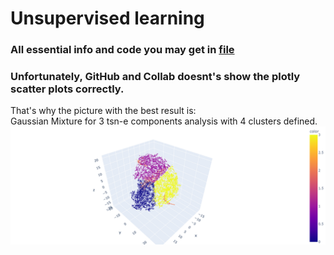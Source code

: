 # Unsupervised learning

### All essential info and code you may get in [file](unsupervised_learning_upd_2_1k.ipynb)

### Unfortunately, GitHub and Collab doesnt's show the plotly scatter plots correctly.<br>
That's why the picture with the best result is:<br>
Gaussian Mixture for 3 tsn-e components analysis with 4 clusters defined.
![3D scatter plot](best_result_plot.png)
